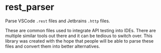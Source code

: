 # rest_parser

Parse VSCode `.rest` files and Jetbrains `.http` files.

These are common files used to integrate API testing into IDEs. 
There are multiple similar tools out there and it can be tedious to switch over.
This library was created with the hope that people will be able to parse these files and convert them into better alternatives.


